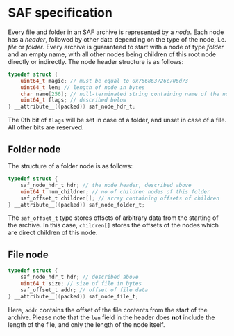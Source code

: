 # SAF specification
Every file and folder in an SAF archive is represented by a *node*. Each node has a *header*, followed by other data depending on the type of the node, i.e. *file* or *folder*. Every archive is guaranteed to start with a node of type *folder* and an empty name, with all other nodes being children of this root node directly or indirectly. The node header structure is as follows:
```C
typedef struct {
    uint64_t magic; // must be equal to 0x766863726c706d73
    uint64_t len; // length of node in bytes
    char name[256]; // null-terminated string containing name of the node
    uint64_t flags; // described below
} __attribute__((packed)) saf_node_hdr_t;
```
The 0th bit of `flags` will be set in case of a folder, and unset in case of a file. All other bits are reserved.
## Folder node
The structure of a folder node is as follows:
```C
typedef struct {
    saf_node_hdr_t hdr; // the node header, described above
    uint64_t num_children; // no of children nodes of this folder
    saf_offset_t children[]; // array containing offsets of children
} __attribute__((packed)) saf_node_folder_t;
```
The `saf_offset_t` type stores offsets of arbitrary data from the starting of the archive. In this case, `children[]` stores the offsets of the nodes which are direct children of this node.
## File node
```C
typedef struct {
    saf_node_hdr_t hdr; // described above
    uint64_t size; // size of file in bytes
    saf_offset_t addr; // offset of file data
} __attribute__((packed)) saf_node_file_t;
```
Here, `addr` contains the offset of the file contents from the start of the archive. Please note that the `len` field in the header does **not** include the length of the file, and only the length of the node itself.

